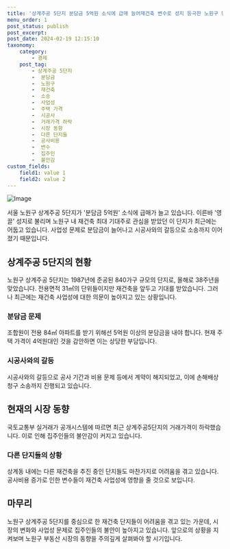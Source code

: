 ```yaml
---
title: '상계주공 5단지 분담금 5억원 소식에 급매 늘어재건축 변수로 성지 등극한 노원구 단지'
menu_order: 1
post_status: publish
post_excerpt: 
post_date: 2024-02-19 12:15:10
taxonomy:
    category:
        - 경제
    post_tag:
        - 상계주공 5단지
        -  분담금
        -  노원구
        -  재건축
        -  소송
        -  사업성
        -  주택 가격
        -  시공사
        -  거래가격 하락
        -  시장 동향
        -  다른 단지들
        -  공사비용
        -  변수
        -  집주인
        -  불안감
custom_fields:
    field1: value 1
    field2: value 2
---
```


![Image](https://imgnews.pstatic.net/image/015/2024/02/13/0004947532_001_20240213080208891.jpg?type=w647)

서울 노원구 상계주공 5단지가 '분담금 5억원' 소식에 급매가 늘고 있습니다. 이른바 '영끌' 성지로 불리며 노원구 내 재건축 최대 기대주로 관심을 받았던 이 단지가 최근에는 어둡고 있습니다. 사업성 문제로 분담금이 늘어나고 시공사와의 갈등으로 소송까지 이어졌기 때문입니다.
## 상계주공 5단지의 현황
노원구 상계주공 5단지는 1987년에 준공된 840가구 규모의 단지로, 올해로 38주년을 맞았습니다. 전용면적 31㎡의 단위들이지만 재건축을 앞두고 기대를 받았습니다. 그러나 최근에는 재건축 사업성에 대한 의문이 높아지고 있는 상황입니다.
### 분담금 문제
조합원이 전용 84㎡ 아파트를 받기 위해선 5억원 이상의 분담금을 내야 합니다. 현재 주택 가격이 4억원대인 것을 감안하면 이는 상당한 부담입니다.
### 시공사와의 갈등
시공사와의 갈등으로 공사 기간과 비용 문제 등에서 계약이 해지되었고, 이에 손해배상청구 소송까지 진행되고 있습니다.
## 현재의 시장 동향
국토교통부 실거래가 공개시스템에 따르면 최근 상계주공5단지의 거래가격이 하락했습니다. 이로 인해 집주인들의 불안감이 커지고 있습니다.
### 다른 단지들의 상황
상계동 내에는 다른 재건축을 추진 중인 단지들도 마찬가지로 어려움을 겪고 있습니다. 공사비용 증가로 인한 변수들이 재건축 사업성에 영향을 줄 것으로 보입니다.
## 마무리
노원구 상계주공 5단지를 중심으로 한 재건축 단지들이 어려움을 겪고 있는 가운데, 시장의 변화와 사업성 문제로 집주인들의 불안이 높아지고 있습니다. 앞으로의 상황을 지켜보며 노원구 부동산 시장의 동향을 주의깊게 살펴봐야 할 시기입니다.
